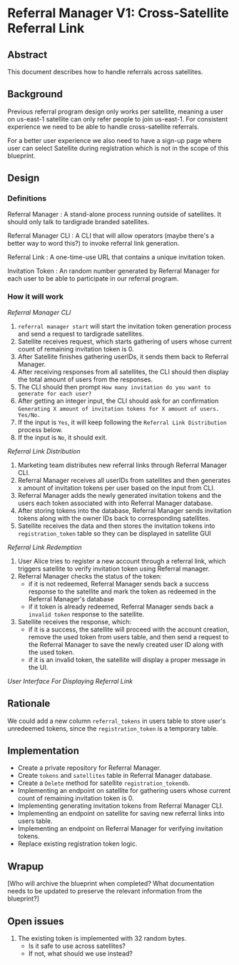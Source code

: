# Referral Manager V1: Cross-Satellite Referral Link

## Abstract

This document describes how to handle referrals across satellites.

## Background

Previous referral program design only works per satellite, meaning a user on us-east-1 satellite can only refer people to join us-east-1.
For consistent experience we need to be able to handle cross-satellite referrals.

For a better user experience we also need to have a sign-up page where user can select Satellite during registration which is not in the scope of this blueprint.

## Design

### Definitions

Referral Manager
: A stand-alone process running outside of satellites. It should only talk to tardigrade branded satellites.

Referral Manager CLI
: A CLI that will allow operators (maybe there's a better way to word this?) to invoke referral link generation.

Referral Link
: A one-time-use URL that contains a unique invitation token.

Invitation Token
: An random number generated by Referral Manager for each user to be able to participate in our referral program.

### How it will work

_Referral Manager CLI_

1. `referral manager start` will start the invitation token generation process and send a request to tardigrade satellites.
2. Satellite receives request, which starts gathering of users whose current count of remaining invitation token is 0.
3. After Satellite finishes gathering userIDs, it sends them back to Referral Manager.
4. After receiving responses from all satellites, the CLI should then display the total amount of users from the responses. 
5. The CLI should then prompt `How many invitation do you want to generate for each user?`
6. After getting an integer input, the CLI should ask for an confirmation `Generating X amount of invitation tokens for X amount of users. Yes/No.`
7. If the input is `Yes`, it will keep following the `Referral Link Distribution` process below.
8. If the input is `No`, it should exit.

_Referral Link Distribution_

1. Marketing team distributes new referral links through Referral Manager CLI.
2. Referral Manager receives all userIDs from satellites and then generates x amount of invitation tokens per user based on the input from CLI.
3. Referral Manager adds the newly generated invitation tokens and the users each token associated with into Referral Manager database.
4. After storing tokens into the database, Referral Manager sends invitation tokens along with the owner IDs back to corresponding satellites.
5. Satellite receives the data and then stores the invitation tokens into `registration_token` table so they can be displayed in satellite GUI

_Referral Link Redemption_

1. User Alice tries to register a new account through a referral link, which triggers satellite to verify invitation token using Referral manager.
2. Referral Manager checks the status of the token:
    - if it is not redeemed, Referral Manager sends back a success response to the satellite and mark the token as redeemed in the Referral Manager's database
    - if it token is already redeemed, Referral Manager sends back a `invalid token` response to the satellite.
3. Satellite receives the response, which:
    - if it is a success, the satellite will proceed with the account creation, remove the used token from users table, and
    then send a request to the Referral Manager to save the newly created user ID along with the used token.
    - if it is an invalid token, the satellite will display a proper message in the UI.
    
_User Interface For Displaying Referral Link_

## Rationale

We could add a new column `referral_tokens` in users table to store user's unredeemed tokens, since the `registration_token` is a temporary table.

## Implementation

- Create a private repository for Referral Manager.
- Create `tokens` and `satellites` table in Referral Manager database.
- Create a `Delete` method for satellite `registration_tokendb`.
- Implementing an endpoint on satellite for gathering users whose current count of remaining invitation token is 0.
- Implementing generating invitation tokens from Referral Manager CLI.
- Implementing an endpoint on satellite for saving new referral links into users table.
- Implementing an endpoint on Referral Manager for verifying invitation tokens.
- Replace existing registration token logic.

## Wrapup

[Who will archive the blueprint when completed? What documentation needs to be updated to preserve the relevant information from the blueprint?]

## Open issues
1. The existing token is implemented with 32 random bytes.
     - Is it safe to use across satellites?
     - If not, what should we use instead?
